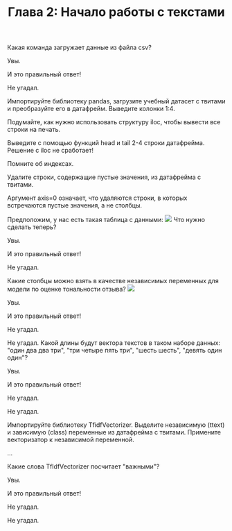 ﻿---
title: 'Глава 2: Начало работы с текстами'
description:
  'Разберемся, как устроены данные.'
prev: /chapter1
next: /chapter3
type: chapter
id: 2
---

<exercise id="1" title="Первый взгляд на данные" type="slides">

<slides source="chapter2_01_theory">
</slides>

</exercise>

<exercise id="2" title="Задание 1">

Какая команда загружает данные из файла csv?

<choice>
<opt text="pandas.load_csv">

Увы.

</opt>

<opt text="pandas.read_csv" correct="true">

И это правильный ответ!

</opt>
<opt text="pandas.csv">

Не угадал.

</opt>
</choice>


</exercise>

<exercise id="3" title="Загрузка и просмотр датасета">

Импортируйте библиотеку pandas, загрузите учебный датасет с твитами и преобразуйте его в датафрейм.
Выведите колонки 1:4.

<codeblock id="02_02">

Подумайте, как нужно использовать структуру iloc, чтобы вывести все строки на печать.

</codeblock>

</exercise>

<exercise id="4" title="Вывод строк датасета">

Выведите с помощью функций head и tail 2-4 строки датафрейма.
Решение с iloc не сработает!

<codeblock id="02_03">

Помните об индексах.

</codeblock>

</exercise>

<exercise id="5" title="Удаление пустых данных">

Удалите строки, содержащие пустые значения, из датафрейма с твитами.

<codeblock id="02_04">

Аргумент axis=0 означает, что удаляются строки, в которых встречаются пустые значения, а не столбцы.

</codeblock>

</exercise>

<exercise id="6" title="Задание 1">

Предположим, у нас есть такая таблица с данными:
<img src="/S37LCfGRji4.jpg"/>
Что нужно сделать теперь?

<choice>
<opt text="выделить независимые и зависимую переменные и обучить модель">

Увы.

</opt>

<opt text="выделить независимые и зависимую переменные, векторизовать категориальные переменные, и обучить модель" correct="true">

И это правильный ответ!

</opt>
<opt text="очистить данные от пустых значений, выделить независимые и зависимую переменные, векторизовать категориальные переменные, и обучить модель">

Не угадал.

</opt>
</choice>


</exercise>

<exercise id="7" title="Задание 1">

Какие столбцы можно взять в качестве независимых переменных для модели по оценке тональности отзыва?
<img src="/S37LCfGRji4.jpg"/>

<choice>
<opt text="все">

Увы.

</opt>

<opt text="все, кроме оценки - это зависимая переменная, и id - он не несёт смысла для задачи" correct="true">

И это правильный ответ!

</opt>
<opt text="имя, цитату и отзыв - это текстовые данные">

Не угадал.

</opt>

<opt text="цитату и/или отзыв - это текстовые данные, которые влияют на оценку">
Не угадал.
</opt>

</choice>
</exercise>

<exercise id="8" title="Задание 1">
Какой длины будут вектора текстов в таком наборе данных: "один два два три", "три четыре пять три", "шесть шесть", "девять один один"?

<choice>
<opt text="4">

Увы.

</opt>

<opt text="7" correct="true">

И это правильный ответ!

</opt>
<opt text="13">

Не угадал.

</opt>
<opt text="10">

Не угадал.

</opt>
</choice>
</exercise>

<exercise id="9" title="Создание независимой и зависимой переменных">
Импортируйте библиотеку TfidfVectorizer.
Выделите независимую (ttext) и зависимую (class) переменные из датафрейма с твитами.
Примените векторизатор к независимой переменной.

<codeblock id="02_05">

...

</codeblock>

</exercise>

<exercise id="10" title="Задание 1">
Какие слова TfIdfVectorizer посчитает "важными"?
<choice>
<opt text="предлоги и артикли, потому что их много">

Увы.

</opt>

<opt text="редкие слова, встречающиеся только в текстах определённого класса" correct="true">

И это правильный ответ!

</opt>
<opt text="слова, которые используются везде понемногу">

Не угадал.

</opt>
<opt text="все слова одинаково важны">

Не угадал.

</opt>
</choice>
</exercise>
